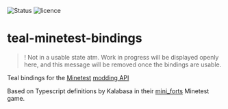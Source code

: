 ![Status](https://img.shields.io/badge/status-work%20in%20progress-%23bb77d1)
![licence](https://img.shields.io/github/license/Dumpster-Studios/teal-minetest-bindings)

# teal-minetest-bindings
> ! Not in a usable state atm. Work in progress will be displayed openly here, and this message will be removed once the bindings are usable.

Teal bindings for the [Minetest](https://github.com/minetest/minetest) [modding API](https://github.com/minetest/minetest/blob/master/doc/lua_api.txt)

Based on Typescript definitions by Kalabasa in their [mini_forts](https://github.com/Kalabasa/mini_forts) Minetest game.
